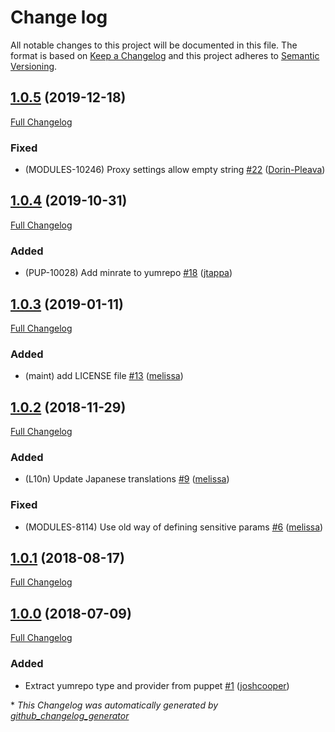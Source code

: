 # Change log

All notable changes to this project will be documented in this file. The format is based on [Keep a Changelog](http://keepachangelog.com/en/1.0.0/) and this project adheres to [Semantic Versioning](http://semver.org).

## [1.0.5](https://github.com/puppetlabs/puppetlabs-yumrepo_core/tree/1.0.5) (2019-12-18)

[Full Changelog](https://github.com/puppetlabs/puppetlabs-yumrepo_core/compare/1.0.4...1.0.5)

### Fixed

- \(MODULES-10246\) Proxy settings allow empty string [\#22](https://github.com/puppetlabs/puppetlabs-yumrepo_core/pull/22) ([Dorin-Pleava](https://github.com/Dorin-Pleava))

## [1.0.4](https://github.com/puppetlabs/puppetlabs-yumrepo_core/tree/1.0.4) (2019-10-31)

[Full Changelog](https://github.com/puppetlabs/puppetlabs-yumrepo_core/compare/1.0.3...1.0.4)

### Added

- \(PUP-10028\) Add minrate to yumrepo [\#18](https://github.com/puppetlabs/puppetlabs-yumrepo_core/pull/18) ([jtappa](https://github.com/jtappa))

## [1.0.3](https://github.com/puppetlabs/puppetlabs-yumrepo_core/tree/1.0.3) (2019-01-11)

[Full Changelog](https://github.com/puppetlabs/puppetlabs-yumrepo_core/compare/1.0.2...1.0.3)

### Added

- \(maint\) add LICENSE file [\#13](https://github.com/puppetlabs/puppetlabs-yumrepo_core/pull/13) ([melissa](https://github.com/melissa))

## [1.0.2](https://github.com/puppetlabs/puppetlabs-yumrepo_core/tree/1.0.2) (2018-11-29)

[Full Changelog](https://github.com/puppetlabs/puppetlabs-yumrepo_core/compare/1.0.1...1.0.2)

### Added

- \(L10n\) Update Japanese translations [\#9](https://github.com/puppetlabs/puppetlabs-yumrepo_core/pull/9) ([melissa](https://github.com/melissa))

### Fixed

- \(MODULES-8114\) Use old way of defining sensitive params [\#6](https://github.com/puppetlabs/puppetlabs-yumrepo_core/pull/6) ([melissa](https://github.com/melissa))

## [1.0.1](https://github.com/puppetlabs/puppetlabs-yumrepo_core/tree/1.0.1) (2018-08-17)

[Full Changelog](https://github.com/puppetlabs/puppetlabs-yumrepo_core/compare/1.0.0...1.0.1)

## [1.0.0](https://github.com/puppetlabs/puppetlabs-yumrepo_core/tree/1.0.0) (2018-07-09)

[Full Changelog](https://github.com/puppetlabs/puppetlabs-yumrepo_core/compare/5c905b7ed57e5c60b4469050b7306a9c9b78e304...1.0.0)

### Added

- Extract yumrepo type and provider from puppet [\#1](https://github.com/puppetlabs/puppetlabs-yumrepo_core/pull/1) ([joshcooper](https://github.com/joshcooper))



\* *This Changelog was automatically generated by [github_changelog_generator](https://github.com/skywinder/Github-Changelog-Generator)*
